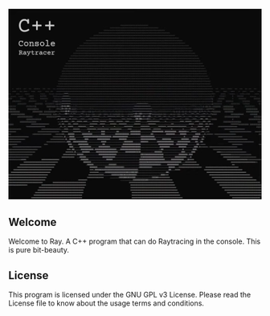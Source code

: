 ![Ray Cover Image](src/ray-cover.png)

## Welcome

Welcome to Ray. A C++ program that can do Raytracing in the console. This is pure bit-beauty.

## License

This program is licensed under the GNU GPL v3 License. Please read the License file to know about the usage terms and conditions.